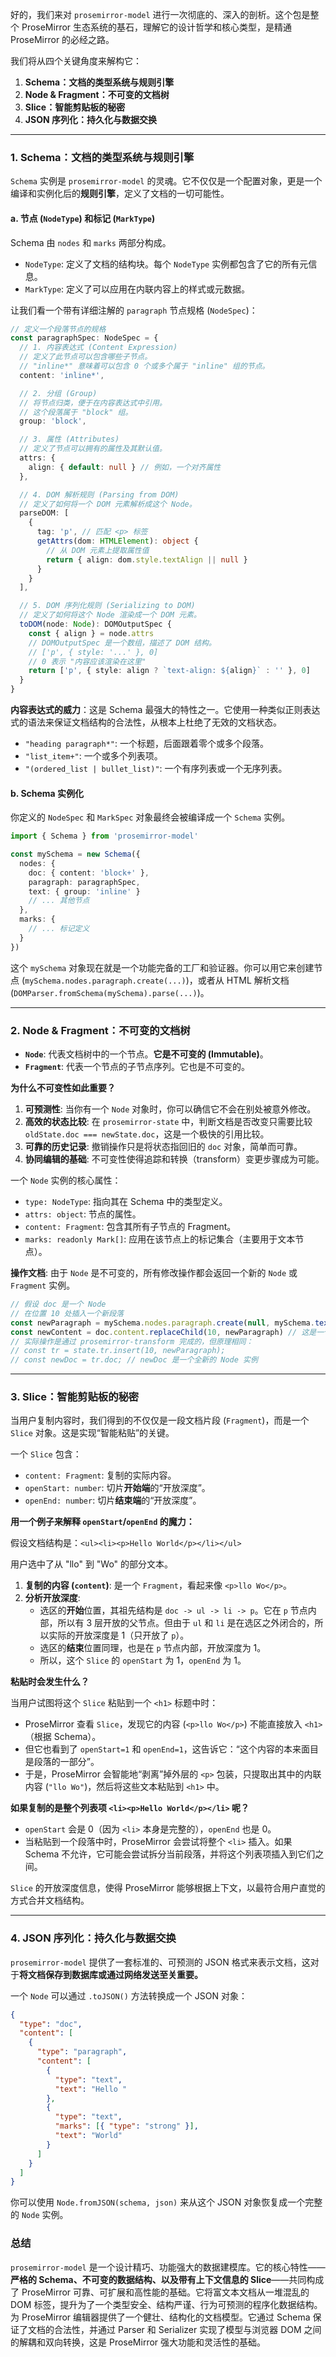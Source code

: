 好的，我们来对 `prosemirror-model` 进行一次彻底的、深入的剖析。这个包是整个 ProseMirror 生态系统的基石，理解它的设计哲学和核心类型，是精通 ProseMirror 的必经之路。

我们将从四个关键角度来解构它：

1.  **Schema：文档的类型系统与规则引擎**
2.  **Node & Fragment：不可变的文档树**
3.  **Slice：智能剪贴板的秘密**
4.  **JSON 序列化：持久化与数据交换**

---

### 1. Schema：文档的类型系统与规则引擎

`Schema` 实例是 `prosemirror-model` 的灵魂。它不仅仅是一个配置对象，更是一个编译和实例化后的**规则引擎**，定义了文档的一切可能性。

#### a. 节点 (`NodeType`) 和标记 (`MarkType`)

Schema 由 `nodes` 和 `marks` 两部分构成。

- `NodeType`: 定义了文档的结构块。每个 `NodeType` 实例都包含了它的所有元信息。
- `MarkType`: 定义了可以应用在内联内容上的样式或元数据。

让我们看一个带有详细注解的 `paragraph` 节点规格 (`NodeSpec`)：

```typescript
// 定义一个段落节点的规格
const paragraphSpec: NodeSpec = {
  // 1. 内容表达式 (Content Expression)
  // 定义了此节点可以包含哪些子节点。
  // "inline*" 意味着可以包含 0 个或多个属于 "inline" 组的节点。
  content: 'inline*',

  // 2. 分组 (Group)
  // 将节点归类，便于在内容表达式中引用。
  // 这个段落属于 "block" 组。
  group: 'block',

  // 3. 属性 (Attributes)
  // 定义了节点可以拥有的属性及其默认值。
  attrs: {
    align: { default: null } // 例如，一个对齐属性
  },

  // 4. DOM 解析规则 (Parsing from DOM)
  // 定义了如何将一个 DOM 元素解析成这个 Node。
  parseDOM: [
    {
      tag: 'p', // 匹配 <p> 标签
      getAttrs(dom: HTMLElement): object {
        // 从 DOM 元素上提取属性值
        return { align: dom.style.textAlign || null }
      }
    }
  ],

  // 5. DOM 序列化规则 (Serializing to DOM)
  // 定义了如何将这个 Node 渲染成一个 DOM 元素。
  toDOM(node: Node): DOMOutputSpec {
    const { align } = node.attrs
    // DOMOutputSpec 是一个数组，描述了 DOM 结构。
    // ['p', { style: '...' }, 0]
    // 0 表示 "内容应该渲染在这里"
    return ['p', { style: align ? `text-align: ${align}` : '' }, 0]
  }
}
```

**内容表达式的威力**：这是 Schema 最强大的特性之一。它使用一种类似正则表达式的语法来保证文档结构的合法性，从根本上杜绝了无效的文档状态。

- `"heading paragraph*"`: 一个标题，后面跟着零个或多个段落。
- `"list_item+"`: 一个或多个列表项。
- `"(ordered_list | bullet_list)"`: 一个有序列表或一个无序列表。

#### b. Schema 实例化

你定义的 `NodeSpec` 和 `MarkSpec` 对象最终会被编译成一个 `Schema` 实例。

```typescript
import { Schema } from 'prosemirror-model'

const mySchema = new Schema({
  nodes: {
    doc: { content: 'block+' },
    paragraph: paragraphSpec,
    text: { group: 'inline' }
    // ... 其他节点
  },
  marks: {
    // ... 标记定义
  }
})
```

这个 `mySchema` 对象现在就是一个功能完备的工厂和验证器。你可以用它来创建节点 (`mySchema.nodes.paragraph.create(...)`)，或者从 HTML 解析文档 (`DOMParser.fromSchema(mySchema).parse(...)`)。

---

### 2. Node & Fragment：不可变的文档树

- **`Node`**: 代表文档树中的一个节点。**它是不可变的 (Immutable)**。
- **`Fragment`**: 代表一个节点的子节点序列。它也是不可变的。

**为什么不可变性如此重要？**

1.  **可预测性**: 当你有一个 `Node` 对象时，你可以确信它不会在别处被意外修改。
2.  **高效的状态比较**: 在 `prosemirror-state` 中，判断文档是否改变只需要比较 `oldState.doc === newState.doc`，这是一个极快的引用比较。
3.  **可靠的历史记录**: 撤销操作只是将状态指回旧的 `doc` 对象，简单而可靠。
4.  **协同编辑的基础**: 不可变性使得追踪和转换（transform）变更步骤成为可能。

一个 `Node` 实例的核心属性：

- `type: NodeType`: 指向其在 Schema 中的类型定义。
- `attrs: object`: 节点的属性。
- `content: Fragment`: 包含其所有子节点的 Fragment。
- `marks: readonly Mark[]`: 应用在该节点上的标记集合（主要用于文本节点）。

**操作文档**:
由于 `Node` 是不可变的，所有修改操作都会返回一个新的 `Node` 或 `Fragment` 实例。

```typescript
// 假设 doc 是一个 Node
// 在位置 10 处插入一个新段落
const newParagraph = mySchema.nodes.paragraph.create(null, mySchema.text('new'))
const newContent = doc.content.replaceChild(10, newParagraph) // 这是一个假设的API，实际使用 transform
// 实际操作是通过 prosemirror-transform 完成的，但原理相同：
// const tr = state.tr.insert(10, newParagraph);
// const newDoc = tr.doc; // newDoc 是一个全新的 Node 实例
```

---

### 3. Slice：智能剪贴板的秘密

当用户复制内容时，我们得到的不仅仅是一段文档片段 (`Fragment`)，而是一个 `Slice` 对象。这是实现“智能粘贴”的关键。

一个 `Slice` 包含：

- `content: Fragment`: 复制的实际内容。
- `openStart: number`: 切片**开始端**的“开放深度”。
- `openEnd: number`: 切片**结束端**的“开放深度”。

**用一个例子来解释 `openStart`/`openEnd` 的魔力：**

假设文档结构是：`<ul><li><p>Hello World</p></li></ul>`

用户选中了从 "llo" 到 "Wo" 的部分文本。

1.  **复制的内容 (`content`)**: 是一个 `Fragment`，看起来像 `<p>llo Wo</p>`。
2.  **分析开放深度**:
    - 选区的**开始**位置，其祖先结构是 `doc -> ul -> li -> p`。它在 `p` 节点内部，所以有 3 层开放的父节点。但由于 `ul` 和 `li` 是在选区之外闭合的，所以实际的开放深度是 1（只开放了 `p`）。
    - 选区的**结束**位置同理，也是在 `p` 节点内部，开放深度为 1。
    - 所以，这个 `Slice` 的 `openStart` 为 1，`openEnd` 为 1。

**粘贴时会发生什么？**

当用户试图将这个 `Slice` 粘贴到一个 `<h1>` 标题中时：

- ProseMirror 查看 `Slice`，发现它的内容 (`<p>llo Wo</p>`) 不能直接放入 `<h1>`（根据 Schema）。
- 但它也看到了 `openStart=1` 和 `openEnd=1`，这告诉它：“这个内容的本来面目是段落的一部分”。
- 于是，ProseMirror 会智能地“剥离”掉外层的 `<p>` 包装，只提取出其中的内联内容 (`"llo Wo"`)，然后将这些文本粘贴到 `<h1>` 中。

**如果复制的是整个列表项 `<li><p>Hello World</p></li>` 呢？**

- `openStart` 会是 0（因为 `<li>` 本身是完整的），`openEnd` 也是 0。
- 当粘贴到一个段落中时，ProseMirror 会尝试将整个 `<li>` 插入。如果 Schema 不允许，它可能会尝试拆分当前段落，并将这个列表项插入到它们之间。

`Slice` 的开放深度信息，使得 ProseMirror 能够根据上下文，以最符合用户直觉的方式合并文档结构。

---

### 4. JSON 序列化：持久化与数据交换

`prosemirror-model` 提供了一套标准的、可预测的 JSON 格式来表示文档，这对于**将文档保存到数据库或通过网络发送至关重要。**

一个 `Node` 可以通过 `.toJSON()` 方法转换成一个 JSON 对象：

```json
{
  "type": "doc",
  "content": [
    {
      "type": "paragraph",
      "content": [
        {
          "type": "text",
          "text": "Hello "
        },
        {
          "type": "text",
          "marks": [{ "type": "strong" }],
          "text": "World"
        }
      ]
    }
  ]
}
```

你可以使用 `Node.fromJSON(schema, json)` 来从这个 JSON 对象恢复成一个完整的 `Node` 实例。

### 总结

`prosemirror-model` 是一个设计精巧、功能强大的数据建模库。它的核心特性——**严格的 Schema、不可变的数据结构、以及带有上下文信息的 Slice**——共同构成了 ProseMirror 可靠、可扩展和高性能的基础。它将富文本文档从一堆混乱的 DOM 标签，提升为了一个类型安全、结构严谨、行为可预测的程序化数据结构。
为 ProseMirror 编辑器提供了一个健壮、结构化的文档模型。它通过 Schema 保证了文档的合法性，并通过 Parser 和 Serializer 实现了模型与浏览器 DOM 之间的解耦和双向转换，这是 ProseMirror 强大功能和灵活性的基础。
